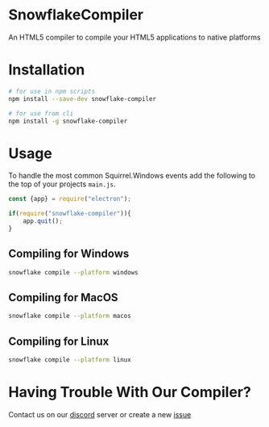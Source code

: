 # SnowflakeCompiler
An HTML5 compiler to compile your HTML5 applications to native platforms

# Installation

```sh
# for use in npm scripts
npm install --save-dev snowflake-compiler

# for use from cli
npm install -g snowflake-compiler

```

# Usage
To handle the most common Squirrel.Windows events add the following to the top of your projects `main.js`.

```js
const {app} = require("electron");

if(require("snowflake-compiler")){
	app.quit();
}
```

## Compiling for Windows

```sh
snowflake compile --platform windows
```

## Compiling for MacOS

```sh
snowflake compile --platform macos
```

## Compiling for Linux

```sh
snowflake compile --platform linux
```

# Having Trouble With Our Compiler?
Contact us on our [discord](https://discord.gg/pR5tx2T) server or create a new [issue](https://github.com/Arcxes/Crest2D/issues)
